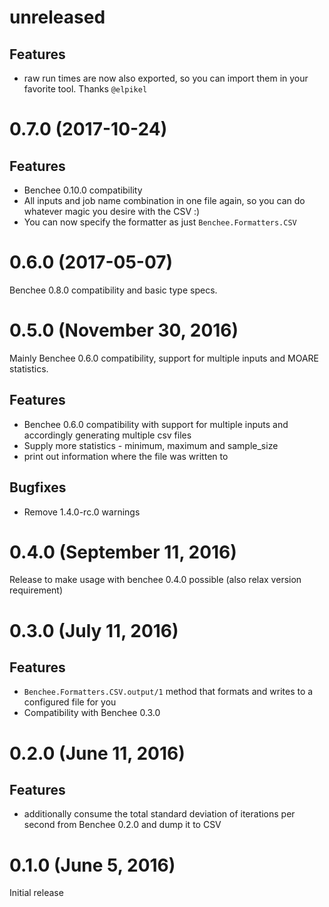# unreleased

## Features

* raw run times are now also exported, so you can import them in your favorite tool. Thanks `@elpikel`

# 0.7.0 (2017-10-24)

## Features

* Benchee 0.10.0 compatibility
* All inputs and job name combination in one file again, so you can do whatever magic you desire with the CSV :)
* You can now specify the formatter as just `Benchee.Formatters.CSV`

# 0.6.0 (2017-05-07)

Benchee 0.8.0 compatibility and basic type specs.

# 0.5.0 (November 30, 2016)

Mainly Benchee 0.6.0 compatibility, support for multiple inputs and MOARE statistics.

## Features

* Benchee 0.6.0 compatibility with support for multiple inputs and accordingly generating multiple csv files
* Supply more statistics - minimum, maximum and sample_size
* print out information where the file was written to

## Bugfixes

* Remove 1.4.0-rc.0 warnings

# 0.4.0 (September 11, 2016)

Release to make usage with benchee 0.4.0 possible (also relax version requirement)

# 0.3.0 (July 11, 2016)

## Features
* `Benchee.Formatters.CSV.output/1` method that formats and writes to a configured file for you
* Compatibility with Benchee 0.3.0

# 0.2.0 (June 11, 2016)

## Features

* additionally consume the total standard deviation of iterations per second from Benchee 0.2.0 and dump it to CSV

# 0.1.0 (June 5, 2016)

Initial release

